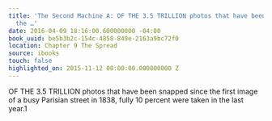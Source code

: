 ```yaml
---
title: 'The Second Machine A: OF THE 3.5 TRILLION photos that have been snapped since
  the …'
date: 2016-04-09 18:16:00.600000000 -04:00
book_uuid: be5b3b2c-154c-4858-849e-2163a9bc72f0
location: Chapter 9 The Spread
source: ibooks
touch: false
highlighted_on: 2015-11-12 00:00:00.000000000 Z
---
```


OF THE 3.5 TRILLION photos that have been snapped since the first image of a busy Parisian street in 1838, fully 10 percent were taken in the last year.1